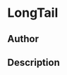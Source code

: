 # LongTail

## Author

<!-- Insert Your Name Here -->

## Description

<!-- Describe your example here -->
